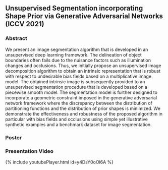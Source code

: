 ## Unsupervised Segmentation incorporating Shape Prior via Generative Adversarial Networks (ICCV 2021)

### Abstract

We present an image segmentation algorithm that is developed in an unsupervised deep learning framework. The delineation of object boundaries often fails due to the nuisance factors such as illumination changes and occlusions. Thus, we initially propose an unsupervised image decomposition algorithm to obtain an intrinsic representation that is robust with respect to undesirable bias fields based on a multiplicative image model. The obtained intrinsic image is subsequently provided to an unsupervised segmentation procedure that is developed based on a piecewise smooth model. The segmentation model is further designed to incorporate a geometric constraint imposed in the generative adversarial network framework where the discrepancy between the distribution of partitioning functions and the distribution of prior shapes is minimized. We demonstrate the effectiveness and robustness of the proposed algorithm in particular with bias fields and occlusions using simple yet illustrative synthetic examples and a benchmark dataset for image segmentation.

### Poster
<object data="iccv2021_09869_poster_final.pdf" width="960" height="540" type='application/pdf'></object>

### Presentation Video
{% include youtubePlayer.html id=y4DsY0oOl6A %}
